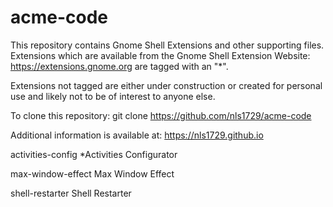 acme-code
=========

This repository contains Gnome Shell Extensions and other supporting
files.  Extensions which are available from the Gnome Shell Extension
Website: https://extensions.gnome.org are tagged with an "*".

Extensions not tagged are either under construction or created for 
personal use and likely not to be of interest to anyone else.

To clone this repository:
git clone https://github.com/nls1729/acme-code

Additional information is available at:
https://nls1729.github.io

activities-config *Activities Configurator

max-window-effect  Max Window Effect

shell-restarter    Shell Restarter
 
